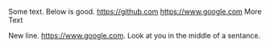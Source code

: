 Some text. Below is good.
https://github.com
https://www.google.com
More Text

New line. https://www.google.com. Look at you in the middle of a sentance. 